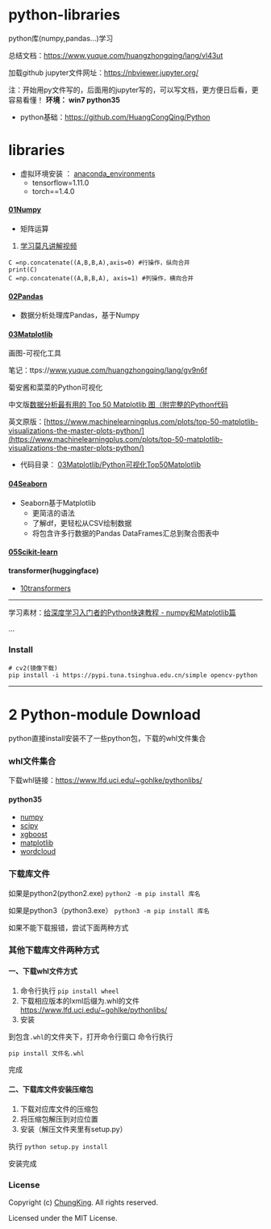 # python-libraries

python库(numpy,pandas...)学习

总结文档：https://www.yuque.com/huangzhongqing/lang/vl43ut

加载github jupyter文件网址：https://nbviewer.jupyter.org/

注：开始用py文件写的，后面用的jupyter写的，可以写文档，更方便日后看，更容易看懂！
**环境： win7 python35**

* python基础：https://github.com/HuangCongQing/Python

# libraries

* 虚拟环境安装 ： [anaconda_environments](anaconda_environments)
  * tensorflow=1.11.0
  * torch==1.4.0

#### [01Numpy](./01Numpy)

* 矩阵运算

1. [学习莫凡讲解视频](https://www.bilibili.com/video/av16378934/)

```
C =np.concatenate((A,B,B,A),axis=0) #行操作，纵向合并
print(C)
C =np.concatenate((A,B,B,A), axis=1) #列操作，横向合并
```

#### [02Pandas](./02Pandas)

* 数据分析处理库Pandas，基于Numpy

#### [03Matplotlib](./03Matplotlib)

画图-可视化工具

笔记：ttps://www.yuque.com/huangzhongqing/lang/gv9n6f

菊安酱和菜菜的Python可视化

中文版[数据分析最有用的 Top 50 Matplotlib 图（附完整的Python代码](https://cloud.tencent.com/developer/article/1535159#:~:text=%E6%95%B0%E6%8D%AE%E5%88%86%E6%9E%90%E6%9C%80%E6%9C%89%E7%94%A8%E7%9A%84%20Top%2050%20Matplotlib%20%E5%9B%BE%EF%BC%88%E9%99%84%E5%AE%8C%E6%95%B4%E7%9A%84Python%E4%BB%A3%E7%A0%81%EF%BC%89%20%28%E4%B8%8A%29%201%201.%E5%85%B3%E8%81%94,6%206.%E5%8F%98%E5%8C%96%207%207.%E5%88%86%E7%BB%84%208%201.%E6%95%A3%E7%82%B9%E5%9B%BE%209%202.%E5%B8%A6%E8%BE%B9%E7%95%8C%E7%9A%84%E6%B0%94%E6%B3%A1%E5%9B%BE.)

英文原版：[https://www.machinelearningplus.com/plots/top-50-matplotlib-visualizations-the-master-plots-python/](https://www.machinelearningplus.com/plots/top-50-matplotlib-visualizations-the-master-plots-python/)

* 代码目录： [03Matplotlib/Python可视化Top50Matplotlib](03Matplotlib/Python可视化Top50Matplotlib)

#### [04Seaborn](./04Seaborn)

* Seaborn基于Matplotlib
  * 更简洁的语法
  * 了解df，更轻松从CSV绘制数据
  * 将包含许多行数据的Pandas DataFrames汇总到聚合图表中

#### [05Scikit-learn](./05Scikit-learn)





#### transformer(huggingface)
* [10transformers](10transformers)


---

学习素材：[给深度学习入门者的Python快速教程 - numpy和Matplotlib篇](https://zhuanlan.zhihu.com/p/24309547)

...

### Install

```
# cv2(镜像下载)
pip install -i https://pypi.tuna.tsinghua.edu.cn/simple opencv-python
````

---

# 2 Python-module Download

python直接install安装不了一些python包，下载的whl文件集合

### whl文件集合

下载whl链接：https://www.lfd.uci.edu/~gohlke/pythonlibs/

#### python35

* [numpy](./python3/numpy-1.13.3+mkl-cp35-cp35m-win_amd64.whl)
* [scipy](./python3/scipy-1.0.0rc1-cp35-cp35m-win_amd64.whl)
* [xgboost](./python3/xgboost-0.6-cp35-cp35m-win_amd64.whl)
* [matplotlib](./python3/matplotlib-1.5.0-cp35-none-win_amd64.whl)
* [wordcloud](./python3/wordcloud-1.4.1-cp35-cp35m-win_amd64.whl)

### 下载库文件

如果是python2(python2.exe)
`python2 -m pip install 库名`

如果是python3（python3.exe）
`python3 -m pip install 库名`

如果不能下载报错，尝试下面两种方式

### 其他下载库文件两种方式

#### 一、下载whl文件方式

1. 命令行执行
   `pip install wheel `
2. 下载相应版本的lxml后缀为.whl的文件
   https://www.lfd.uci.edu/~gohlke/pythonlibs/
3. 安装

到包含`.whl`的文件夹下，打开命令行窗口
命令行执行

`pip install 文件名.whl`

完成

#### 二、下载库文件安装压缩包

1. 下载对应库文件的压缩包
2. 将压缩包解压到对应位置
3. 安装（解压文件夹里有setup.py）

执行
`python setup.py install`

安装完成

### License

Copyright (c) [ChungKing](https://github.com/HuangCongQing). All rights reserved.

Licensed under the MIT License.

